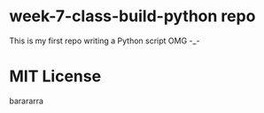 # week-7-class-build-python repo
This is my first repo writing a Python script OMG -_-

# MIT License

barararra

